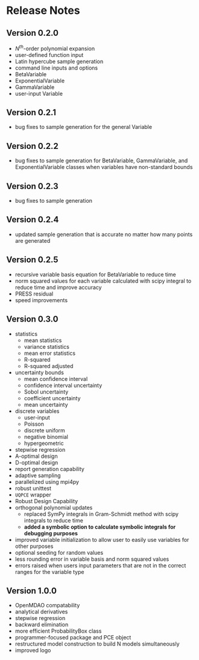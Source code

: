 
# Release Notes

## Version 0.2.0
- $N^{th}$-order polynomial expansion
- user-defined function input
- Latin hypercube sample generation
- command line inputs and options
- BetaVariable
- ExponentialVariable
- GammaVariable
- user-input Variable

## Version 0.2.1
- bug fixes to sample generation for the general Variable

## Version 0.2.2
- bug fixes to sample generation for BetaVariable, GammaVariable, and ExponentialVariable classes when variables have non-standard bounds

## Version 0.2.3
- bug fixes to sample generation

## Version 0.2.4
- updated sample generation that is accurate no matter how many points are generated

## Version 0.2.5
- recursive variable basis equation for BetaVariable to reduce time
- norm squared values for each variable calculated with scipy integral to reduce time and improve accuracy
- PRESS residual
- speed improvements

## Version 0.3.0
- statistics
    - mean statistics
    - variance statistics
    - mean error statistics
    - R-squared
    - R-squared adjusted
- uncertainty bounds
    - mean confidence interval
    - confidence interval uncertainty
    - Sobol uncertainty
    - coefficient uncertainty
    - mean uncertainty
- discrete variables
    - user-input
    - Poisson
    - discrete uniform
    - negative binomial
    - hypergeometric
- stepwise regression
- A-optimal design
- D-optimal design
- report generation capability
- adaptive sampling
- parallelized using mpi4py
- robust unittest
- ``UQPCE`` wrapper
- Robust Design Capability
- orthogonal polynomial updates
    - replaced SymPy integrals in Gram-Schmidt method with scipy integrals to reduce time
    - **added a symbolic option to calculate symbolic integrals for debugging purposes**
- improved variable initialization to allow user to easily use variables for other purposes
- optional seeding for random values
- less rounding error in variable basis and norm squared values
- errors raised when users input parameters that are not in the correct ranges for the variable type

## Version 1.0.0
- OpenMDAO compatability
- analytical derivatives
- stepwise regression
- backward elimination
- more efficient ProbabilityBox class
- programmer-focused package and PCE object
- restructured model construction to build N models simultaneously
- improved logo